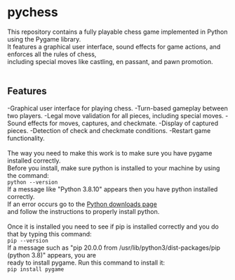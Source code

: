 # pychess
This repository contains a fully playable chess game implemented in Python using the Pygame library. <br>
It features a graphical user interface, sound effects for game actions, and enforces all the rules of chess,<br>
including special moves like castling, en passant, and pawn promotion.<br><br>
## Features
-Graphical user interface for playing chess.
-Turn-based gameplay between two players.
-Legal move validation for all pieces, including special moves.
-Sound effects for moves, captures, and checkmate.
-Display of captured pieces.
-Detection of check and checkmate conditions.
-Restart game functionality.<br><br>
The way you need to make this work is to make sure you have pygame installed correctly.<br>
Before you install, make sure python is installed to your machine by using the command:<br>
`python --version`<br>
If a message like "Python 3.8.10" appears then you have python installed correctly.<br>
If an error occurs go to the [Python downloads page](https://www.python.org/downloads/) <br>
and follow the instructions to properly install python.<br>
<br>
Once it is installed you need to see if pip is installed correctly and you do that by typing this command:<br>
`pip --version`<br>
If a message such as "pip 20.0.0 from /usr/lib/python3/dist-packages/pip (python 3.8)" appears, you are<br>
ready to install pygame. Run this command to install it:<br>
`pip install pygame`
